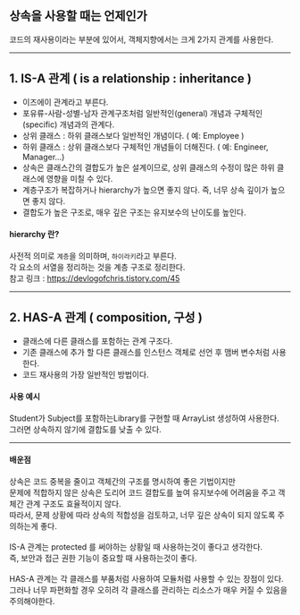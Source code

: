 ## 상속을 사용할 때는 언제인가
코드의 재사용이라는 부분에 있어서, 객체지향에서는 크게 2가지 관계를 사용한다.

***

## 1. IS-A 관계 ( is a relationship : inheritance )
- 이즈에이 관계라고 부른다.
- 포유류-사람-성별-남자 관계구조처럼 일반적인(general) 개념과 구체적인(specific) 개념과의 관계다.
- 상위 클래스 : 하위 클래스보다 일반적인 개념이다. ( 예: Employee )
- 하위 클래스 : 상위 클래스보다 구체적인 개념들이 더해진다. ( 예: Engineer, Manager...)
- 상속은 클래스간의 결합도가 높은 설계이므로, 상위 클래스의 수정이 많은 하위 클래스에 영향을 미칠 수 있다.
- 계층구조가 복잡하거나 hierarchy가 높으면 좋지 않다. 즉, 너무 상속 깊이가 높으면 좋지 않다.
- 결합도가 높은 구조로, 매우 깊은 구조는 유지보수의 난이도를 높인다.

#### hierarchy 란?
사전적 의미로 `계층`을 의미하며, `하이라키`라고 부른다.\
각 요소의 서열을 정리하는 것을 계층 구조로 정리한다.\
참고 링크 : https://devlogofchris.tistory.com/45

***

## 2. HAS-A 관계 ( composition, 구성 )
- 클래스에 다른 클래스를 포함하는 관계 구조다.
- 기존 클래스에 추가 할 다른 클래스를 인스턴스 객체로 선언 후 맴버 변수처럼 사용한다.
- 코드 재사용의 가장 일반적인 방법이다.

#### 사용 예시
Student가 Subject를 포함하는Library를 구현할 때 ArrayList 생성하여 사용한다.\
그러면 상속하지 않기에 결합도를 낮출 수 있다.

***

#### 배운점
상속은 코드 중복을 줄이고 객체간의 구조를 명시하여 좋은 기법이지만\
문제에 적합하지 않은 상속은 도리어 코드 결합도를 높여 유지보수에 어려움을 주고 객체간 관계 구조도 효율적이지 않다.\
따라서, 문제 상황에 따라 상속의 적합성을 검토하고, 너무 깊은 상속이 되지 않도록 주의하는게 좋다.\
<br>
IS-A 관계는 protected 를 써야하는 상황일 때 사용하는것이 좋다고 생각한다.\
즉, 보안과 접근 권한 기능이 중요할 때 사용하는것이 좋다.\
<br>
HAS-A 관계는 각 클래스를 부품처럼 사용하여 모듈처럼 사용할 수 있는 장점이 있다.\
그러나 너무 파편화할 경우 오히려 각 클래스를 관리하는 리소스가 매우 커질 수 있음을 주의해야한다.
